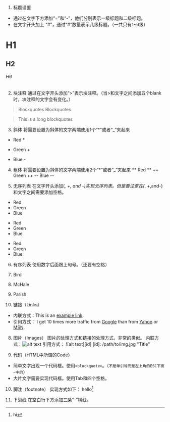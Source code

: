 1. 标题设置
* 通过在文字下方添加“=”和“-”，他们分别表示一级标题和二级标题。
* 在文字开头加上 “#”，通过“#”数量表示几级标题。（一共只有1~6级）
# H1
## H2
###### H6

2. 块注释
通过在文字开头添加“>”表示块注释。（当>和文字之间添加五个blank时，块注释的文字会有变化。）
> Blockquotes
> Blockquotes

> This is a long 
blockquotes

3. 斜体
将需要设置为斜体的文字两端使用1个“*”或者“_”夹起来
* Red *
+ Green +
- Blue -

4. 粗体
将需要设置为斜体的文字两端使用2个“*”或者“_”夹起来
** Red **
++ Green ++
-- Blue --

5. 无序列表
在文字开头添加(*, +, and -)实现无序列表。但是要注意在(*, +,and-)和文字之间需要添加空格。
* Red
* Green
* Blue

+ Red
+ Green
+ Blue

- Red
- Green
- Blue

6. 有序列表
使用数字后面跟上句号。（还要有空格）
1. Bird
2. McHale
3. Parish

7. 链接（Links）
* 内联方式：This is an [example link](http://baidu.com/).
* 引用方式：
I get 10 times more traffic from [Google][1] than from [Yahoo][2] or [MSN][3].  

[1]: http://google.com/        "Google" 
[2]: http://search.yahoo.com/  "Yahoo Search" 
[3]: http://search.msn.com/    "MSN Search"

8. 图片（Images）
图片的处理方式和链接的处理方式，非常的类似。
内联方式：![alt text](/path/to/img.jpg "Title")
引用方式：
![alt text][id]
[id]: /path/to/img.jpg "Title"

9. 代码（HTML中所谓的Code）
* 简单文字出现一个代码框。使用`<blockquote>`。（`不是单引号而是左上角的ESC下面~中的`）
* 大片文字需要实现代码框。使用Tab和四个空格。

10. 脚注（footnote）
实现方式如下：
hello[^hello]
[^hello]: hi

11. 下划线
在空白行下方添加三条“-”横线。
